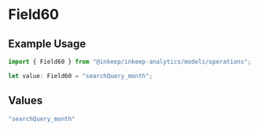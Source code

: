 # Field60

## Example Usage

```typescript
import { Field60 } from "@inkeep/inkeep-analytics/models/operations";

let value: Field60 = "searchQuery_month";
```

## Values

```typescript
"searchQuery_month"
```